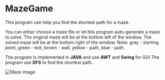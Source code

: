 # MazeGame
This program can help you find the shortest path for a maze. 

You can either choose a maze file or let this program auto-generate a maze to solve.
The original maze will be at the bottom left of the window. The solved maze will be at the bottom right of the window.
Note: gray - starting point, green - exit, brown - wall, yellow - path, blue - path.

The program is implemented in **JAVA** and use **AWT** and **Swing** for GUI
The program use **DFS** to find the shortest path.

![Maze image]([http://url/to/img.png](https://github.com/Tim-Chen11/MazeGame/blob/main/%E5%B1%8F%E5%B9%95%E6%88%AA%E5%9B%BE%202023-11-14%20005748.png)https://github.com/Tim-Chen11/MazeGame/blob/main/%E5%B1%8F%E5%B9%95%E6%88%AA%E5%9B%BE%202023-11-14%20005748.png)
